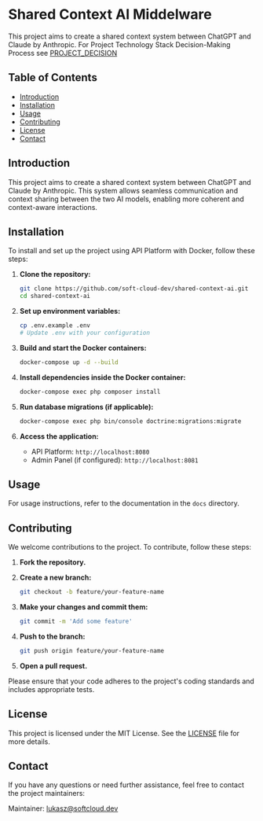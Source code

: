 # Shared Context AI Middelware

This project aims to create a shared context system between ChatGPT and Claude by Anthropic. For Project Technology Stack Decision-Making Process see [PROJECT_DECISION](PROJECT_DECISION.md)

## Table of Contents
- [Introduction](#introduction)
- [Installation](#installation)
- [Usage](#usage)
- [Contributing](#contributing)
- [License](#license)
- [Contact](#contact)

## Introduction
This project aims to create a shared context system between ChatGPT and Claude by Anthropic. This system allows seamless communication and context sharing between the two AI models, enabling more coherent and context-aware interactions.

## Installation
To install and set up the project using API Platform with Docker, follow these steps:

1. **Clone the repository:**
    ```sh
    git clone https://github.com/soft-cloud-dev/shared-context-ai.git
    cd shared-context-ai
    ```

2. **Set up environment variables:**
    ```sh
    cp .env.example .env
    # Update .env with your configuration
    ```

3. **Build and start the Docker containers:**
    ```sh
    docker-compose up -d --build
    ```

4. **Install dependencies inside the Docker container:**
    ```sh
    docker-compose exec php composer install
    ```

5. **Run database migrations (if applicable):**
    ```sh
    docker-compose exec php bin/console doctrine:migrations:migrate
    ```

6. **Access the application:**
    - API Platform: `http://localhost:8080`
    - Admin Panel (if configured): `http://localhost:8081`

## Usage
For usage instructions, refer to the documentation in the `docs` directory.

## Contributing
We welcome contributions to the project. To contribute, follow these steps:

1. **Fork the repository.**
2. **Create a new branch:**
    ```sh
    git checkout -b feature/your-feature-name
    ```

3. **Make your changes and commit them:**
    ```sh
    git commit -m 'Add some feature'
    ```

4. **Push to the branch:**
    ```sh
    git push origin feature/your-feature-name
    ```

5. **Open a pull request.**

Please ensure that your code adheres to the project's coding standards and includes appropriate tests.

## License
This project is licensed under the MIT License. See the [LICENSE](LICENSE) file for more details.

## Contact
If you have any questions or need further assistance, feel free to contact the project maintainers:

Maintainer: [lukasz@softcloud.dev](mailto:lukasz@softcloud.dev)
